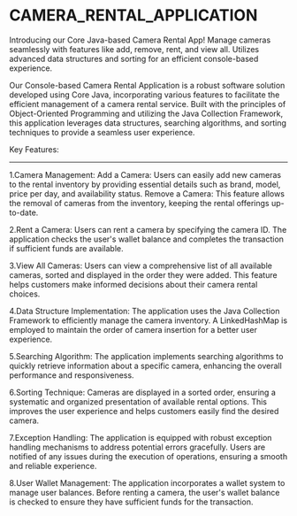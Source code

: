 # CAMERA_RENTAL_APPLICATION
 Introducing our Core Java-based Camera Rental App! Manage cameras seamlessly with features like add, remove, rent, and view all. Utilizes advanced data structures and sorting for an efficient console-based experience.


Our Console-based Camera Rental Application is a robust software solution developed using Core Java, incorporating various features to facilitate the efficient management of a camera rental service. Built with the principles of Object-Oriented Programming and utilizing the Java Collection Framework, this application leverages data structures, searching algorithms, and sorting techniques to provide a seamless user experience.

Key Features:
_______________________

1.Camera Management:
Add a Camera: Users can easily add new cameras to the rental inventory by providing essential details such as brand, model, price per day, and availability status.
Remove a Camera: This feature allows the removal of cameras from the inventory, keeping the rental offerings up-to-date.

2.Rent a Camera:
Users can rent a camera by specifying the camera ID. The application checks the user's wallet balance and completes the transaction if sufficient funds are available.

3.View All Cameras:
Users can view a comprehensive list of all available cameras, sorted and displayed in the order they were added. This feature helps customers make informed decisions about their camera rental choices.

4.Data Structure Implementation:
The application uses the Java Collection Framework to efficiently manage the camera inventory. A LinkedHashMap is employed to maintain the order of camera insertion for a better user experience.

5.Searching Algorithm:
The application implements searching algorithms to quickly retrieve information about a specific camera, enhancing the overall performance and responsiveness.

6.Sorting Technique:
Cameras are displayed in a sorted order, ensuring a systematic and organized presentation of available rental options. This improves the user experience and helps customers easily find the desired camera.

7.Exception Handling:
The application is equipped with robust exception handling mechanisms to address potential errors gracefully. Users are notified of any issues during the execution of operations, ensuring a smooth and reliable experience.

8.User Wallet Management:
The application incorporates a wallet system to manage user balances. Before renting a camera, the user's wallet balance is checked to ensure they have sufficient funds for the transaction.
